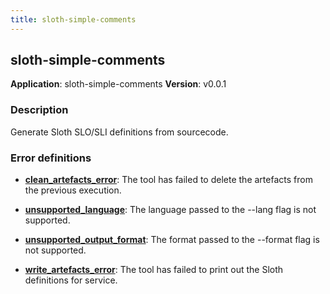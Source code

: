 ```yaml
---
title: sloth-simple-comments
---
```


## sloth-simple-comments

**Application**: sloth-simple-comments
**Version**: v0.0.1

### Description

Generate Sloth SLO/SLI definitions from sourcecode.

### Error definitions


  * [**clean_artefacts_error**](./errors_definitions/clean_artefacts_error): The tool has failed to delete the artefacts from the previous execution.

  * [**unsupported_language**](./errors_definitions/unsupported_language): The language passed to the --lang flag is not supported.

  * [**unsupported_output_format**](./errors_definitions/unsupported_output_format): The format passed to the --format flag is not supported.

  * [**write_artefacts_error**](./errors_definitions/write_artefacts_error): The tool has failed to print out the Sloth definitions for service.


